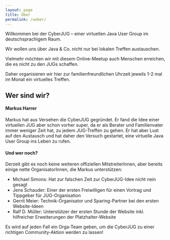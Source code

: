 ```yaml
---
layout: page
title: Über
permalink: /ueber/
---
```


Willkommen bei der CyberJUG &ndash; einer virtuellen Java User Group im deutschsprachigem Raum.

Wir wollen uns über Java & Co. nicht nur bei lokalen Treffen austauschen.

Vielmehr möchten wir mit diesem Online-Meetup auch Menschen erreichen, die es nicht zu den JUGs schaffen.

Daher organisieren wir hier zur familienfreundlichen Uhrzeit jeweils 1-2 mal im Monat ein virtuelles Treffen.

## Wer sind wir?

#### Markus Harrer

Markus hat aus Versehen die CyberJUG gegründet.
Er fand die Idee einer virtuellen JUG aber schon vorher super, da er als Berater und Familienvater immer weniger Zeit hat, zu jedem JUG-Treffen zu gehen.
Er hat aber Lust auf den Austausch und hat daher den Versuch gestartet, eine virtuelle Java User Group ins Leben zu rufen.


#### Und wer noch?

Derzeit gibt es noch keine weiteren offiziellen MitstreiterInnen, aber bereits einige nette OrganisatorInnen, die Markus unterstützen:

* Michael Simons: Hat zur falschen Zeit zur CyberJUG-Idee nicht nein gesagt
* Jens Schauder: Einer der ersten Freiwilligen für einen Vortrag und Tippgeber für JUG-Organisation
* Gerrit Meier: Technik-Organisator und Sparing-Partner bei den ersten Website-Ideen
* Ralf D. Müller: Unterstützer der ersten Stunde der Website inkl. hilfreicher Erweiterungen der Platzhalter-Website

Es wird auf jeden Fall ein Orga-Team geben, um die CyberJUG zu einer richtigen Community-Aktion werden zu lassen!
